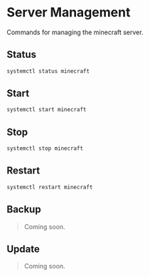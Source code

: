 # Server Management

Commands for managing the minecraft server.

## Status

```bash
systemctl status minecraft
```

## Start

```bash
systemctl start minecraft
```

## Stop

```bash
systemctl stop minecraft
```

## Restart

```bash
systemctl restart minecraft
```

## Backup

> Coming soon.

## Update

> Coming soon.
